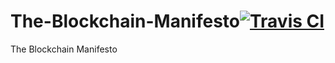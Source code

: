 # The-Blockchain-Manifesto[![Travis CI](https://travis-ci.org/BlockchainLibrary/The-Blockchain-Manifesto.svg?branch=master)](https://travis-ci.org/BlockchainLibrary/The-Blockchain-Manifesto)
The Blockchain Manifesto
